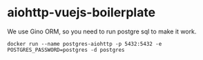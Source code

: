 # aiohttp-vuejs-boilerplate

We use Gino ORM, so you need to run postgre sql to make it work.

```
docker run --name postgres-aiohttp -p 5432:5432 -e POSTGRES_PASSWORD=postgres -d postgres
```